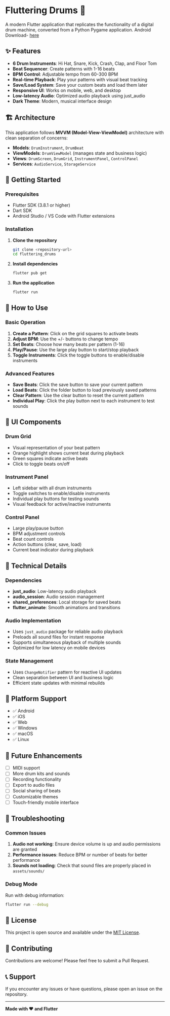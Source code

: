 # Fluttering Drums 🥁

A modern Flutter application that replicates the functionality of a digital drum machine, converted from a Python Pygame application.
Android Download- [here](buillt_app\fdrums_byAwesom.apk)


## ✨ Features

- **6 Drum Instruments**: Hi Hat, Snare, Kick, Crash, Clap, and Floor Tom
- **Beat Sequencer**: Create patterns with 1-16 beats
- **BPM Control**: Adjustable tempo from 60-300 BPM
- **Real-time Playback**: Play your patterns with visual beat tracking
- **Save/Load System**: Save your custom beats and load them later
- **Responsive UI**: Works on mobile, web, and desktop
- **Low-latency Audio**: Optimized audio playback using just_audio
- **Dark Theme**: Modern, musical interface design

## 🏗️ Architecture

This application follows **MVVM (Model-View-ViewModel)** architecture with clean separation of concerns:

- **Models**: `DrumInstrument`, `DrumBeat`
- **ViewModels**: `DrumViewModel` (manages state and business logic)
- **Views**: `DrumScreen`, `DrumGrid`, `InstrumentPanel`, `ControlPanel`
- **Services**: `AudioService`, `StorageService`

## 🚀 Getting Started

### Prerequisites

- Flutter SDK (3.8.1 or higher)
- Dart SDK
- Android Studio / VS Code with Flutter extensions

### Installation

1. **Clone the repository**

   ```bash
   git clone <repository-url>
   cd fluttering_drums
   ```
2. **Install dependencies**

   ```bash
   flutter pub get
   ```
3. **Run the application**

   ```bash
   flutter run
   ```

## 🎵 How to Use

### Basic Operation

1. **Create a Pattern**: Click on the grid squares to activate beats
2. **Adjust BPM**: Use the +/- buttons to change tempo
3. **Set Beats**: Choose how many beats per pattern (1-16)
4. **Play/Pause**: Use the large play button to start/stop playback
5. **Toggle Instruments**: Click the toggle buttons to enable/disable instruments

### Advanced Features

- **Save Beats**: Click the save button to save your current pattern
- **Load Beats**: Click the folder button to load previously saved patterns
- **Clear Pattern**: Use the clear button to reset the current pattern
- **Individual Play**: Click the play button next to each instrument to test sounds

## 🎨 UI Components

### Drum Grid

- Visual representation of your beat pattern
- Orange highlight shows current beat during playback
- Green squares indicate active beats
- Click to toggle beats on/off

### Instrument Panel

- Left sidebar with all drum instruments
- Toggle switches to enable/disable instruments
- Individual play buttons for testing sounds
- Visual feedback for active/inactive instruments

### Control Panel

- Large play/pause button
- BPM adjustment controls
- Beat count controls
- Action buttons (clear, save, load)
- Current beat indicator during playback

## 🔧 Technical Details

### Dependencies

- **just_audio**: Low-latency audio playback
- **audio_session**: Audio session management
- **shared_preferences**: Local storage for saved beats
- **flutter_animate**: Smooth animations and transitions

### Audio Implementation

- Uses `just_audio` package for reliable audio playback
- Preloads all sound files for instant response
- Supports simultaneous playback of multiple sounds
- Optimized for low latency on mobile devices

### State Management

- Uses `ChangeNotifier` pattern for reactive UI updates
- Clean separation between UI and business logic
- Efficient state updates with minimal rebuilds

## 📱 Platform Support

- ✅ Android
- ✅ iOS
- ✅ Web
- ✅ Windows
- ✅ macOS
- ✅ Linux

## 🎯 Future Enhancements

- [ ] MIDI support
- [ ] More drum kits and sounds
- [ ] Recording functionality
- [ ] Export to audio files
- [ ] Social sharing of beats
- [ ] Customizable themes
- [ ] Touch-friendly mobile interface

## 🐛 Troubleshooting

### Common Issues

1. **Audio not working**: Ensure device volume is up and audio permissions are granted
2. **Performance issues**: Reduce BPM or number of beats for better performance
3. **Sounds not loading**: Check that sound files are properly placed in `assets/sounds/`

### Debug Mode

Run with debug information:

```bash
flutter run --debug
```

## 📄 License

This project is open source and available under the [MIT License](LICENSE).

## 🤝 Contributing

Contributions are welcome! Please feel free to submit a Pull Request.

## 📞 Support

If you encounter any issues or have questions, please open an issue on the repository.

---

**Made with ❤️ and Flutter**
